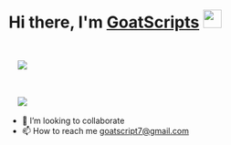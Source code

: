 <h1 align="left">Hi there, I'm <a href="https://www.blackcater.win/" target="_blank">GoatScripts</a> <img
src="https://github.com/blackcater/blackcater/raw/main/images/Hi.gif" height="32" /></h1>

<br />

<p align="left">
    <img src="https://readme-typing-svg.demolab.com/?font=Fira+Code&pause=1000&width=435&lines=Full+Stack+Developer" />
</p>

<br/>

<p align="left">
    <img src="https://github-readme-stats.vercel.app/api/top-langs/?username=goatscript7&layout=compact" />
</p>


- 👀 I’m looking to collaborate
- 📫 How to reach me goatscript7@gmail.com
